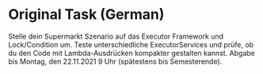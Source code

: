 # Original Task (German)

Stelle dein Supermarkt Szenario auf das Executor Framework und Lock/Condition um. Teste unterschiedliche ExecutorServices und prüfe, ob du den Code mit Lambda-Ausdrücken kompakter gestalten kannst. Abgabe bis Montag, den 22.11.2021 9 Uhr (spätestens bis Semesterende).
